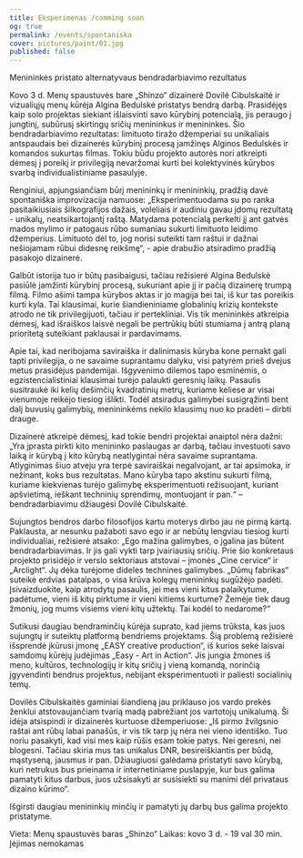 ```yaml
---
title: Eksperimenas /comming soon
og: true
permalink: /events/spontaniska
cover: pictures/paint/01.jpg
published: false
---
```


<article>

Menininkės pristato alternatyvaus bendradarbiavimo rezultatus

Kovo 3 d. Menų spaustuvės bare „Shinzo“ dizainerė Dovilė Cibulskaitė ir vizualiųjų menų kūrėja Algina Bedulskė pristatys bendrą darbą. Prasidėjęs kaip solo projektas siekiant išlaisvinti savo kūrybinį potencialą, jis peraugo į jungtinį, subūrusį skirtingų sričių menininkus ir menininkes. Šio bendradarbiavimo rezultatas: limituoto tiražo džemperiai su unikaliais antspaudais bei dizainerės kūrybinį procesą įamžinęs Alginos Bedulskės ir komandos sukurtas filmas. Tokiu būdu projekto autorės nori atkreipti dėmesį į poreikį ir privilegiją nevaržomai kurti bei kolektyvinės kūrybos svarbą individualistiniame pasaulyje.

Renginiui, apjungsiančiam būrį menininkų ir menininkių, pradžią davė spontaniška improvizacija namuose: „Eksperimentuodama su po ranka pasitaikiusiais šilkografijos dažais, voleliais ir audiniu gavau įdomų rezultatą - unikalų, neatsikartojantį raštą. Matydama potencialą perkelti jį ant gatvės mados mylimo ir patogaus rūbo sumaniau sukurti limituoto leidimo džemperius. Limituoto dėl to, jog norisi suteikti tam raštui ir dažnai nešiojamam rūbui didesnę reikšmę“, - apie drabužio atsiradimo pradžią pasakojo dizainerė.

Galbūt istorija tuo ir būtų pasibaigusi, tačiau režisierė Algina Bedulskė pasiūlė įamžinti kūrybinį procesą, sukuriant apie jį ir pačią dizainerę trumpą filmą. Filmo ašimi tampa kūrybos aktas ir jo magija bei tai, iš kur tas poreikis kurti kyla. Tai klausimai, kurie šiandieniniame globalinių krizių kontekste atrodo ne tik privilegijuoti, tačiau ir pertekliniai. Vis tik menininkės atkreipia dėmesį, kad išraiškos laisvė negali be pertrūkių būti stumiama į antrą planą prioritetą suteikiant paklausai ir pardavimams.

Apie tai, kad neribojama saviraiška ir dalinimasis kūryba kone pernakt gali tapti privilegija, o ne savaime suprantamu dalyku, visi patyrėm prieš dvejus metus prasidėjus pandemijai. Išgyvenimo dilemos tapo esminėmis, o egzistencialistiniai klausimai turėjo palaukti geresnių laikų. Pasaulis susitraukė iki kelių dešimčių kvadratinių metrų, kuriame keliese ar visai vienumoje reikėjo tiesiog išlikti. Todėl atsiradus galimybei susigrąžinti bent dalį buvusių galimybių, menininkėms nekilo klausimų nuo ko pradėti – dirbti drauge.

Dizainerė atkreipė dėmesį, kad tokie bendri projektai anaiptol nėra dažni: „Yra įprasta pirkti kito menininko paslaugas ar darbą, tačiau investuoti savo laiką ir kūrybą į kito kūrybą neatlygintai nėra savaime suprantama. Atlyginimas šiuo atveju yra terpė saviraiškai negalvojant, ar tai apsimoka, ir nežinant, koks bus rezultatas. Mano kūryba tapo akstinu sukurti filmą, kuriame kiekvienas turėjo galimybę eksperimentuoti režisuojant, kuriant apšvietimą, ieškant techninių sprendimų, montuojant ir pan.“ – bendradarbiavimu džiaugėsi Dovilė Cibulskaitė.

Sujungtos bendros darbo filosofijos kartu moterys dirbo jau ne pirmą kartą. Paklausta, ar nesunku pažaboti savo ego ir ar nebūtų lengviau tiesiog kurti individualiai, režisierė atsako: „Ego mažina galimybes, o įgalina jas būtent bendradarbiavimas. Ir jis gali vykti tarp įvairiausių sričių. Prie šio konkretaus projekto prisidėjo ir verslo sektoriaus atstovai – įmonės „Cine cervice“ ir „Arclight“. Jų dėka turėjome dideles technines galimybes. „Dūmų fabrikas“ suteikė erdvias patalpas, o visa krūva kolegų menininkų sugūžėjo padėti. Įsivaizduokite, kaip atrodytų pasaulis, jei mes vieni kitus palaikytume, padėtume, vieni iš kitų pirktume ir vieni kitiems kurtume? Žemėje tiek daug žmonių, jog mums visiems vieni kitų užtektų. Tai kodėl to nedarome?“

Sutikusi daugiau bendraminčių kūrėja suprato, kad jiems trūksta, kas juos sujungtų ir suteiktų platformą bendriems projektams. Šią problemą režisierė išsprendė įkūrusi įmonę „EASY creative production“, iš kurios sekė laisvai samdomų kūrėjų judėjimas „Easy - Art in Action“. Jis jungia žmones iš meno, kultūros, technologijų ir kitų sričių į vieną komandą, norinčią įgyvendinti bendrus projektus, nebijant eksperimentuoti ir paliesti socialinių temų.

Dovilės Cibulskaitės gaminiai šiandieną jau priklauso jos vardo prekės ženklui atstovaujančiam tvarią madą pabrėžiant jos vartotojų unikalumą. Ši idėja atsispindi ir dizainerės kurtuose džemperiuose: „Iš pirmo žvilgsnio raštai ant rūbų labai panašūs, ir vis tik tarp jų nėra nei vieno identiško. Tuo noriu pasakyti, kad visi mes kaip rūšis esam tokie patys. Nei geresni, nei blogesni. Tačiau skiria mus tas unikalus DNR, besireiškiantis per būdą, mąstyseną, jausmus ir pan. Džiaugiuosi galėdama pristatyti savo kūrybą, kuri netrukus bus prieinama ir internetiniame puslapyje, kur bus galima pamatyti kitus darbus, juos užsisakyti ar susisiekti su manimi dėl privataus dizaino kūrimo“.

Išgirsti daugiau menininkių minčių ir pamatyti jų darbų bus galima projekto pristatyme.

Vieta: Menų spaustuvės baras „Shinzo“
Laikas: kovo 3 d. - 19 val 30 min.
Įėjimas nemokamas

</article>
